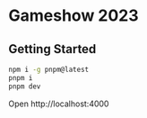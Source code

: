 # Gameshow 2023

## Getting Started

```bash
npm i -g pnpm@latest
pnpm i
pnpm dev
```

Open http://localhost:4000
